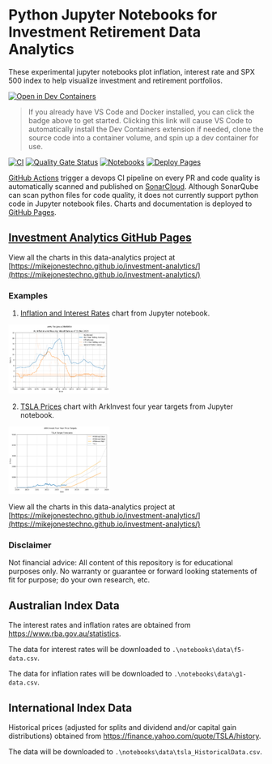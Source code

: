 # Python Jupyter Notebooks for Investment Retirement Data Analytics

These experimental jupyter notebooks plot inflation, interest rate and SPX 500 index to help visualize investment and retirement portfolios.

[![Open in Dev Containers](https://img.shields.io/static/v1?label=Dev%20Containers&message=Open&color=blue&logo=visualstudiocode)](https://vscode.dev/redirect?url=vscode://ms-vscode-remote.remote-containers/cloneInVolume?url=https://github.com/mikejonestechno/investment-analytics)

> If you already have VS Code and Docker installed, you can click the badge above to get started. Clicking this link will cause VS Code to automatically install the Dev Containers extension if needed, clone the source code into a container volume, and spin up a dev container for use.

[![CI](https://github.com/mikejonestechno/investment-analytics/actions/workflows/python.yaml/badge.svg)](https://github.com/mikejonestechno/investment-analytics/actions/workflows/python.yaml) [![Quality Gate Status](https://sonarcloud.io/api/project_badges/measure?project=mikejonestechno_investment-analytics&metric=alert_status)](https://sonarcloud.io/summary/overall?id=mikejonestechno_investment-analytics) [![Notebooks](https://github.com/mikejonestechno/investment-analytics/actions/workflows/notebooks.yml/badge.svg)](https://github.com/mikejonestechno/investment-analytics/actions/workflows/notebooks.yml) [![Deploy Pages](https://github.com/mikejonestechno/investment-analytics/actions/workflows/deploy-pages.yml/badge.svg)](https://mikejonestechno.github.io/investment-analytics/)

[GitHub Actions](https://github.com/mikejonestechno/investment-analytics/actions/workflows/python.yaml) trigger a devops CI pipeline on every PR and code quality is automatically scanned and published on [SonarCloud](https://sonarcloud.io/summary/overall?id=mikejonestechno_investment-analytics). Although SonarQube can scan python files for code quality, it does not currently support python code in Jupyter notebook files. Charts and documentation is deployed to [GitHub Pages](https://mikejonestechno.github.io/investment-analytics/).

## [Investment Analytics GitHub Pages](https://mikejonestechno.github.io/investment-analytics/)

View all the charts in this data-analytics project at 
[https://mikejonestechno.github.io/investment-analytics/](https://mikejonestechno.github.io/investment-analytics/)

### Examples

1. [Inflation and Interest Rates](https://mikejonestechno.github.io/investment-analytics/inflation-and-interest-rates.html) chart from Jupyter notebook. 

<img src="/pages/images/inflation-and-interest-rates.png" alt="Inflation and Interest Rates" width="200"/>

2. [TSLA Prices](notebooks/inflation-and-interest-rates.ipynb) chart with ArkInvest four year targets from Jupyter notebook. 

<img src="/tsla-prices.png" alt="TSLA prices" width="200"/>

View all the charts in this data-analytics project at 
[https://mikejonestechno.github.io/investment-analytics/](https://mikejonestechno.github.io/investment-analytics/)

### Disclaimer

Not financial advice: All content of this repository is for educational purposes only. No warranty or guarantee or forward looking statements of fit for purpose; do your own research, etc.

## Australian Index Data

The interest rates and inflation rates are obtained from https://www.rba.gov.au/statistics.

The data for interest rates will be downloaded to `.\notebooks\data\f5-data.csv`.

The data for inflation rates will be downloaded to `.\notebooks\data\g1-data.csv`.

## International Index Data

Historical prices (adjusted for splits and dividend and/or capital gain distributions) obtained from https://finance.yahoo.com/quote/TSLA/history.

The data will be downloaded to `.\notebooks\data\tsla_HistoricalData.csv`.